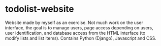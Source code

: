 # todolist-website
Website made by myself as an exercise. Not much work on the user interface, the goal is to manage users, page access depending on users, user identification, and database access from the HTML interface (to modify lists and list items).
Contains Python (Django), Javascript and CSS.

